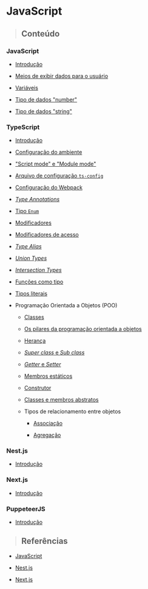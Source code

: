 # JavaScript

> ## **Conteúdo**

### JavaScript

- [Introdução](./introducao.md)

- [Meios de exibir dados para o usuário](./core/meios-de-exibir-dados-para-o-usuario.md)

- [Variáveis](./core/variaveis.md)

- [Tipo de dados "number"](./core/number.md)

- [Tipo de dados "string"](./core/string.md)

### TypeScript

- [Introdução](./typescript/introduction.md)

- [Configuração do ambiente](./typescript/environment-configuration.md)

- ["Script mode" e "Module mode"](./typescript/script-mode-e-module-mode.md)

- [Arquivo de configuração `ts-config`](./typescript/tsconfig.md)

- [Configuração do Webpack](./typescript/webpack-configuration.md)

- [_Type Annotations_](./typescript/type-annotations.md)

- [Tipo `Enum`](./typescript/enum-type.md)

- [Modificadores](./typescript/modifiers.md)

- [Modificadores de acesso](./typescript/access-modifiers.md)

- [_Type Alias_](./typescript/type-alias.md)

- [_Union Types_](./typescript/union-types.md)

- [_Intersection Types_](./typescript/intersection-types.md)

- [Funções como tipo](./typescript/function-as-type.md)

- [Tipos literais](./typescript/literal-types.md)

- Programação Orientada a Objetos (POO)

  - [Classes](./typescript/poo/classes.md)

  - [Os pilares da programação orientada a objetos](./typescript/poo/the-pillars-of-object-oriented-programming.md)

  - [Herança](./typescript/poo/inheritance.md)

  - [_Super class_ e _Sub class_](./typescript/poo/super-class-and-sub-class.md)

  - [_Getter_ e _Setter_](./typescript/poo/getter-and-setter.md)

  - [Membros estáticos](./typescript/poo/static-members.md)

  - [Construtor](./typescript/poo/constructor.md)
  
  - [Classes e membros abstratos](./typescript/poo/abstract-classes-and-members.md)

  - Tipos de relacionamento entre objetos

    - [Associação](./typescript/poo/object-relationship-types/association.md)

    - [Agregação](./typescript/poo/object-relationship-types/aggregation.md)

### Nest.js

- [Introdução](./frameworks/nestjs/introducao.md)

### Next.js

- [Introdução](./frameworks/nextjs/introduction.md)

### PuppeteerJS

- [Introdução](./frameworks/puppeteerjs/introduction.md)

> ## **Referências**

- [JavaScript](./references.md)

- [Nest.js](./frameworks/nestjs/references.md)

- [Next.js](./frameworks/nextjs/references.md)
